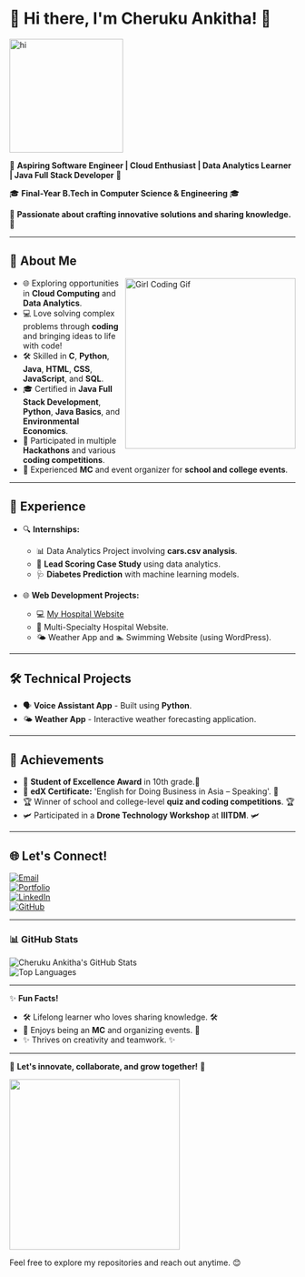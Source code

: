 # 👋 Hi there, I'm **Cheruku Ankitha**! 👋
<img src="https://media.giphy.com/media/hvRJCLFzcasrR4ia7z/giphy.gif" alt="hi" width="200">


🚀 **Aspiring Software Engineer | Cloud Enthusiast | Data Analytics Learner | Java Full Stack Developer** 🚀

🎓 **Final-Year B.Tech in Computer Science & Engineering** 🎓 

🌟 **Passionate about crafting innovative solutions and sharing knowledge.** 🌟 

---

## 🌟 About Me  
<img align="right" src="https://media.giphy.com/media/L1R1tvI9svkIWwpVYr/giphy.gif" alt="Girl Coding Gif" width="300">  

- 🌐 Exploring opportunities in **Cloud Computing** and **Data Analytics**.  
- 💻 Love solving complex problems through **coding** and bringing ideas to life with code!  
- 🛠️ Skilled in **C**, **Python**, **Java**, **HTML**, **CSS**, **JavaScript**, and **SQL**.  
- 🎓 Certified in **Java Full Stack Development**, **Python**, **Java Basics**, and **Environmental Economics**.  
- 🌟 Participated in multiple **Hackathons** and various **coding competitions**.  
- 🎤 Experienced **MC** and event organizer for **school and college events**.  

---

## 💼 Experience  
- 🔍 **Internships:**  
  - 📊 Data Analytics Project involving **cars.csv analysis**.  
  - 🔢 **Lead Scoring Case Study** using data analytics.  
  - 🩺 **Diabetes Prediction** with machine learning models.  

- 🌐 **Web Development Projects:**  
  - 💻 [My Hospital Website](https://github.com/CAnkitha/My_Hospital_Website)  
  - 🌟 Multi-Specialty Hospital Website.  
  - 🌤️ Weather App and 🏊 Swimming Website (using WordPress).  

---

## 🛠️ Technical Projects  
- 🗣️ **Voice Assistant App** - Built using **Python**.  
- 🌤️ **Weather App** - Interactive weather forecasting application.  

---

## 🏅 Achievements  
- 🥇 **Student of Excellence Award** in 10th grade.🥇  
- 📜 **edX Certificate:** 'English for Doing Business in Asia – Speaking'. 📜
- 🏆 Winner of school and college-level **quiz and coding competitions**. 🏆 
- 🛩️ Participated in a **Drone Technology Workshop** at **IIITDM**. 🛩️ 

---

## 🌐 Let's Connect!  
[![Email](https://img.shields.io/badge/Email-D14836?style=for-the-badge&logo=gmail&logoColor=white)](mailto:ankithacheruku@gmail.com)  
[![Portfolio](https://img.shields.io/badge/Portfolio-000000?style=for-the-badge&logo=netlify&logoColor=white)](https://ankithacheruku.netlify.app/)  
[![LinkedIn](https://img.shields.io/badge/LinkedIn-0077B5?style=for-the-badge&logo=linkedin&logoColor=white)](https://www.linkedin.com/in/ankitha-cheruku11/)  
[![GitHub](https://img.shields.io/badge/GitHub-181717?style=for-the-badge&logo=github&logoColor=white)](https://github.com/CAnkitha)  

---

### 📊 GitHub Stats  
![Cheruku Ankitha's GitHub Stats](https://github-readme-stats.vercel.app/api?username=CAnkitha&show_icons=true&theme=radical)  
![Top Languages](https://github-readme-stats.vercel.app/api/top-langs/?username=CAnkitha&layout=compact&theme=radical)  

---

✨ **Fun Facts!**  
- 🛠️ Lifelong learner who loves sharing knowledge. 🛠️ 
- 🎤 Enjoys being an **MC** and organizing events. 🎤 
- ✨ Thrives on creativity and teamwork. ✨ 

---

🎉 **Let's innovate, collaborate, and grow together!** 🎉 

<img src="https://media4.giphy.com/media/v1.Y2lkPTc5MGI3NjExb3lvdzZlaWpsbTJ4ajc5eGhvcnNtbzM4andwY2kzbGVsY3AxNHR4ZyZlcD12MV9pbnRlcm5hbF9naWZfYnlfaWQmY3Q9Zw/FPDZV2JGkNGeUZdi7G/giphy.gif" width="300">  

Feel free to explore my repositories and reach out anytime. 😊  
